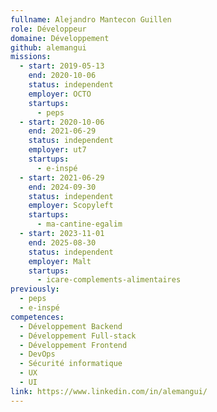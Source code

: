 ```yaml
---
fullname: Alejandro Mantecon Guillen
role: Développeur
domaine: Développement
github: alemangui
missions:
  - start: 2019-05-13
    end: 2020-10-06
    status: independent
    employer: OCTO
    startups:
      - peps
  - start: 2020-10-06
    end: 2021-06-29
    status: independent
    employer: ut7
    startups:
      - e-inspé
  - start: 2021-06-29
    end: 2024-09-30
    status: independent
    employer: Scopyleft
    startups:
      - ma-cantine-egalim
  - start: 2023-11-01
    end: 2025-08-30
    status: independent
    employer: Malt
    startups:
      - icare-complements-alimentaires
previously:
  - peps
  - e-inspé
competences:
  - Développement Backend
  - Développement Full-stack
  - Développement Frontend
  - DevOps
  - Sécurité informatique
  - UX
  - UI
link: https://www.linkedin.com/in/alemangui/
---
```

